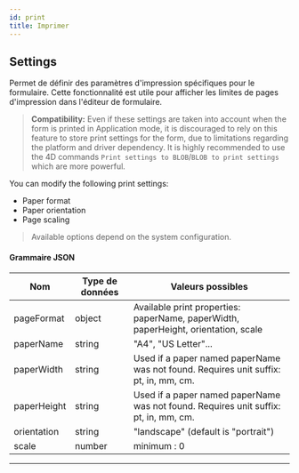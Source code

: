 ```yaml
---
id: print
title: Imprimer
---
```


## Settings

Permet de définir des paramètres d'impression spécifiques pour le formulaire. Cette fonctionnalité est utile pour afficher les limites de pages d'impression dans l'éditeur de formulaire.

> **Compatibility:** Even if these settings are taken into account when the form is printed in Application mode, it is discouraged to rely on this feature to store print settings for the form, due to limitations regarding the platform and driver dependency. It is highly recommended to use the 4D commands `Print settings to BLOB`/`BLOB to print settings` which are more powerful.

You can modify the following print settings:

- Paper format
- Paper orientation
- Page scaling

> Available options depend on the system configuration.

#### Grammaire JSON

| Nom         | Type de données | Valeurs possibles                                                                    |
| ----------- | --------------- | ------------------------------------------------------------------------------------ |
| pageFormat  | object          | Available print properties: paperName, paperWidth, paperHeight, orientation, scale   |
| paperName   | string          | "A4", "US Letter"...                                                                 |
| paperWidth  | string          | Used if a paper named paperName was not found. Requires unit suffix: pt, in, mm, cm. |
| paperHeight | string          | Used if a paper named paperName was not found. Requires unit suffix: pt, in, mm, cm. |
| orientation | string          | "landscape" (default is "portrait")                               |
| scale       | number          | minimum : 0                                                                          |

***

